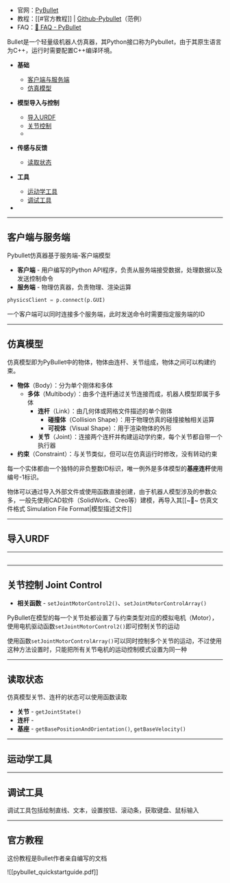 + 官网：[PyBullet](https://pybullet.org/wordpress/)
+ 教程：[[#官方教程]] | [Github-Pybullet](https://github.com/bulletphysics/bullet3/tree/master/examples/pybullet)（范例）
+ FAQ：[📑 FAQ - PyBullet](📑%20FAQ%20-%20PyBullet.md)

Bullet是一个轻量级机器人仿真器，其Python接口称为Pybullet，由于其原生语言为C++，运行时需要配置C++编译环境。

+ **基础**
	+ [客户端与服务端](#客户端与服务端)
	+ [仿真模型](#仿真模型)
+ **模型导入与控制**
	+ [导入URDF](#导入URDF)
	+ [关节控制](#关节控制%20Joint%20Control)
	+ 

+ **传感与反馈**
	+ [读取状态](#读取状态)


+ **工具**
	+ [运动学工具](#运动学工具)
	+ [调试工具](#调试工具)
+ 

---
## 客户端与服务端

Pybullet仿真器基于服务端-客户端模型

+ **客户端** - 用户编写的Python API程序，负责从服务端接受数据，处理数据以及发送控制命令
+ **服务端** - 物理仿真器，负责物理、渲染运算

```python
physicsClient = p.connect(p.GUI)
```

一个客户端可以同时连接多个服务端，此时发送命令时需要指定服务端的ID


---
## 仿真模型

仿真模型即为PyBullet中的物体，物体由连杆、关节组成，物体之间可以构建约束。

+ **物体**（Body）：分为单个刚体和多体
	+ **多体**（Multibody）：由多个连杆通过关节连接而成，机器人模型即属于多体
		+ **连杆**（Link）：由几何体或网格文件描述的单个刚体
			+ **碰撞体**（Collision Shape）：用于物理仿真的碰撞接触相关运算
			+ **可视体**（Visual Shape）：用于渲染物体的外形
		+ **关节**（Joint）：连接两个连杆并构建运动学约束，每个关节都自带一个执行器
+ **约束**（Constraint）：与关节类似，但可以在仿真运行时修改，没有转动约束

每一个实体都由一个独特的非负整数ID标识，唯一例外是多体模型的**基座连杆**使用编号-1标识。

物体可以通过导入外部文件或使用函数直接创建，由于机器人模型涉及的参数众多，一般先使用CAD软件（SolidWork、Creo等）建模，再导入其[[~📜~ 仿真文件格式 Simulation File Format|模型描述文件]]

---
## 导入URDF




---
## 


---
## 关节控制 Joint Control

+ **相关函数** - `setJointMotorControl2()`、`setJointMotorControlArray()`

PyBullet在模型的每一个关节处都设置了与约束类型对应的模拟电机（Motor），使用电机驱动函数`setJointMotorControl2()`即可控制关节的运动


使用函数`setJointMotorControlArray()`可以同时控制多个关节的运动，不过使用这种方法设置时，只能把所有关节电机的运动控制模式设置为同一种



---
## 读取状态

仿真模型关节、连杆的状态可以使用函数读取




+ **关节** - `getJointState()`
+ **连杆** - 
+ **基座** - `getBasePositionAndOrientation()`, `getBaseVelocity()`






---
## 运动学工具


---
## 调试工具

调试工具包括绘制直线、文本，设置按钮、滚动条，获取键盘、鼠标输入



---
## 官方教程

这份教程是Bullet作者亲自编写的文档

![[pybullet_quickstartguide.pdf]]


